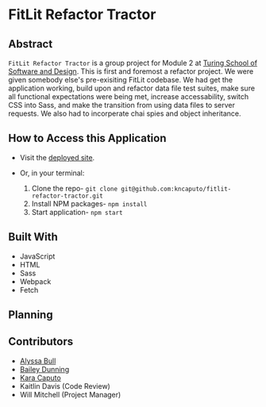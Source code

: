 # FitLit Refactor Tractor

## Abstract

`FitLit Refactor Tractor` is a group project for Module 2 at [Turing School of Software and Design](https://turing.io/). This is first and foremost a refactor project. We were given somebody else's pre-exisiting FitLit codebase. We had get the application working, build upon and refactor data file test suites, make sure all functional expectations were being met, increase accessability, switch CSS into Sass, and make the transition from using data files to server requests. We also had to incorperate chai spies and object inheritance.

## How to Access this Application
  * Visit the [deployed site]().
  * Or, in your terminal:

      1. Clone the repo- `git clone git@github.com:kncaputo/fitlit-refactor-tractor.git`
      2. Install NPM packages- `npm install`
      3. Start application- `npm start`

## Built With
  * JavaScript
  * HTML
  * Sass
  * Webpack
  * Fetch

## Planning

## Contributors

* [Alyssa Bull](https://github.com/alyssabull)
* [Bailey Dunning](https://github.com/baileydunning)
* [Kara Caputo](https://github.com/kncaputo)
* Kaitlin Davis (Code Review)
* Will Mitchell (Project Manager)
